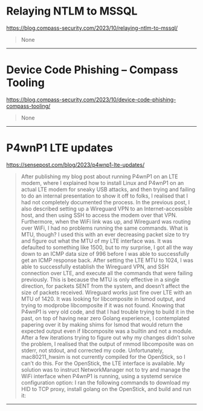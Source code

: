 # Relaying NTLM to MSSQL

https://blog.compass-security.com/2023/10/relaying-ntlm-to-mssql/
<blockquote>
None
</blockquote>

---

# Device Code Phishing – Compass Tooling

https://blog.compass-security.com/2023/10/device-code-phishing-compass-tooling/
<blockquote>
None
</blockquote>

---

# P4wnP1 LTE updates

https://sensepost.com/blog/2023/p4wnp1-lte-updates/
<blockquote>
After publishing my blog post about running P4wnP1 on an LTE modem, where I explained how to install Linux and P4wnP1 on an actual LTE modem for sneaky USB attacks, and then trying and failing to do an internal presentation to show it off to folks, I realised that I had not completely documented the process. In the previous post, I also described setting up a Wireguard VPN to an Internet-accessible host, and then using SSH to access the modem over that VPN. Furthermore, when the WiFi link was up, and Wireguard was routing over WiFi, I had no problems running the same commands. What is MTU, though? I used this with an ever decreasing packet size to try and figure out what the MTU of my LTE interface was. It was defaulted to something like 1500, but to my surprise, I got all the way down to an ICMP data size of 996 before I was able to successfully get an ICMP response back. After setting the LTE MTU to 1024, I was able to successfully establish the Wireguard VPN, and SSH connection over LTE, and execute all the commands that were failing previously. This is because the MTU is only effective in a single direction, for packets SENT from the system, and doesn’t affect the size of packets received. Wireguard works just fine over LTE with an MTU of 1420. It was looking for libcomposite in lsmod output, and trying to modprobe libcomposite if it was not found. Knowing that P4wnP1 is very old code, and that I had trouble trying to build it in the past, on top of having near zero Golang experience, I contemplated papering over it by making shims for lsmod that would return the expected output even if libcomposite was a builtin and not a module. After a few iterations trying to figure out why my changes didn’t solve the problem, I realised that the output of rmmod libcomposite was on stderr, not stdout, and corrected my code. Unfortunately, mac80211_hwsim is not currently compiled for the OpenStick, so I can’t do this. For the OpenStick, the LTE interface is available. My solution was to instruct NetworkManager not to try and manage the WiFi interface when P4wnP1 is running, using a systemd service configuration option: I ran the following commands to download my HID to TCP proxy, install golang on the OpenStick, and build and run it:
</blockquote>

---

